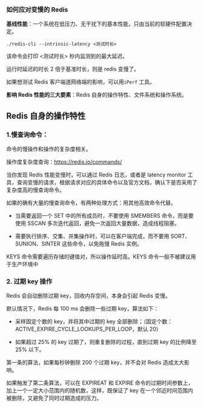 ### 如何应对变慢的 Redis

**基线性能**：一个系统在低压力、无干扰下的基本性能，只由当前的软硬件配置决定。

```
./redis-cli --intrinsic-latency <测试时长>
```

该命令会打印 <测试时长> 秒内监测到的最大延迟。

运行时延迟的时长 2 倍于基准时长，则是 redis 变慢了。

如果想测试 Redis 客户端道网络端的影响，可以用`iPerf` 工具。

**影响 Redis 性能的三大要素**：Redis 自身的操作特性、文件系统和操作系统。

## Redis 自身的操作特性

### 1.慢查询命令：

命令的慢操作和操作的复杂度相关。

操作度复杂度查询：https://redis.io/commands/

当你发现 Redis 性能变慢时，可以通过 Redis 日志，或者是 latency monitor 工具，查询变慢的请求，根据请求对应的具体命令以及官方文档，确认下是否采用了复杂度高的慢查询命令。

如果的确有大量的慢查询命令，有两种处理方式：用其他高效命令代替。

- 当需要返回一个 SET 中的所有成员时，不要使用 SMEMBERS 命令，而是要使用 SSCAN 多次迭代返回，避免一次返回大量数据，造成线程阻塞。

- 需要执行排序、交集、并集操作时，可以在客户端完成，而不要用 SORT、SUNION、SINTER 这些命令，以免拖慢 Redis 实例。

KEYS 命令需要遍历存储的键值对，所以操作延时高。KEYS 命令一般不被建议用于生产环境中

### 2. 过期 key 操作

Redis 会自动删除过期 key，回收内存空间，本身会引起 Redis 变慢。

默认情况下，Redis 每 100 ms 会删除一些过期 key，算法如下：

- 采样固定个数的 key，并将其中过期的 key 全部删除；（固定个数：ACTIVE_EXPIRE_CYCLE_LOOKUPS_PER_LOOP，默认 20）

- 如果超过 25% 的 key 过期了，则重复删除的过程，直到过期 key 的比例降至 25% 以下。

第一条的算法，如果每秒钟删除 200 个过期 key，并不会对 Redis 造成太大影响。

如果触发了第二条算法，可以在 EXPIREAT 和 EXPIRE 命令的过期时间参数上，加上一个一定大小范围内的随机数，这样，既保证了 key 在一个邻近时间范围内被删除，又避免了同时过期造成的压力。

